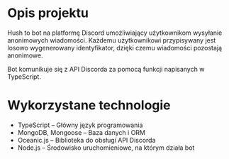 # Opis projektu
Hush to bot na platformę Discord umożliwiający użytkownikom wysyłanie anonimowych wiadomości.
Każdemu użytkownikowi przypisywany jest losowo wygenerowany identyfikator, dzięki czemu wiadomości pozostają anonimowe.

Bot komunikuje się z API Discorda za pomocą funkcji napisanych w TypeScript.

# Wykorzystane technologie
- TypeScript – Główny język programowania
- MongoDB, Mongoose – Baza danych i ORM
- Oceanic.js – Biblioteka do obsługi API Discorda
- Node.js – Środowisko uruchomieniowe, na którym działa bot